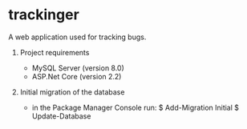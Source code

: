 # trackinger
A web application used for tracking bugs.

1. Project requirements
	- MySQL Server (version 8.0)
	- ASP.Net Core (version 2.2)
	
2. Initial migration of the database
	- in the Package Manager Console run:
	$ Add-Migration Initial
	$ Update-Database
	
